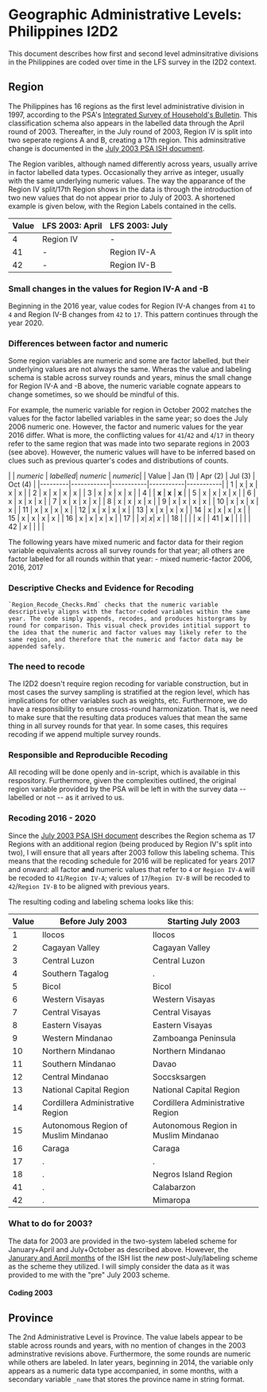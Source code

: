 # Geographic Administrative Levels: Philippines I2D2
This document describes how first and second level adminsitrative divisions in the Philippines are coded over time in the LFS survey in the I2D2 context.

## Region
The Philippines has 16 regions as the first level administrative division in 1997, according to the PSA's [Integrated Survey of Household's Bulletin](https://psa.gov.ph/sites/default/files/ISHB_series%20no.%2089_Labor%20Force_January%201997.pdf). This classification schema also appears in the labelled data through the April round of 2003. Thereafter, in the July round of 2003, Region IV is split into two seperate regions A and B, creating a 17th region. This adminsitrative change is documented in the [July 2003 PSA ISH document](https://psa.gov.ph/sites/default/files/ISHB_series%20no.%20117_Labor%20Force_July%202003%20.pdf).

The Region varibles, although named differently across years, usually arrive in factor labelled data types. Occasionally they arrive as integer, usually with the same underlying numeric values. The way the apparance of the Region IV split/17th Region shows in the data is through the introduction of two new values that do not appear prior to July of 2003. A shortened example is given below, with the Region Labels contained in the cells.



| Value               |   LFS 2003: April | LFS 2003: July |
|---------|-----------------------|----------------------|
| 4  |    Region IV   |			- |
| 41 |   -   | Region IV-A |
| 42 | - | Region IV-B |

### Small changes in the values for Region IV-A and -B
Beginning in the 2016 year, value codes for Region IV-A changes from `41` to `4` and Region IV-B changes from `42` to `17`. This pattern continues through the year 2020.


### Differences between factor and numeric

Some region variables are numeric and some are factor labelled, but their underlying values are not always the same. Wheras the value and labeling schema is stable across survey rounds and years, minus the small change for Region IV-A and -B above, the numeric variable cognate appears to change sometimes, so we should be mindful of this.

For example, the numeric variable for region in October 2002 matches the values for the factor labelled variables in the same year; so does the July 2006 numeric one. However, the factor and numeric values for the year 2016 differ. What is more, the conflicting values for `41`/`42` and `4`/`17` in theory refer to the same region that was made into two separate regions in 2003 (see above). However, the numeric values will have to be inferred based on clues such as previous quarter's codes and distributions of counts.

|          | *numeric* | *labelled*| *numeric* | *numeric*|
| Value    |   Jan (1) | Apr (2) | Jul (3) | Oct (4) |
|---------|------------|-----------|-----------|-----------|
| 1  | x	| x	| x	| x	|
| 2	 | x	| x	| x	| x	|
| 3  | x	| x	| x	| x	|
| 4	 |  	| **x**	| **x**	| **x**	|
| 5  | x	| x	| x	| x	|
| 6	 | x	| x	| x	| x	|
| 7  | x	| x	| x	| x	|
| 8	 | x	| x	| x	| x	|
| 9  | x	| x	| x	| x	|
| 10 | x	| x	| x	| x	|
| 11 | x	| x	| x	| x	|
| 12 | x	| x	| x	| x	|
| 13 | x	| x	| x	| x	|
| 14 | x	| x	| x	| x	|
| 15 | x	| x	| x	| x	|
| 16 | x	| x	| x	| x	|
| 17 |  	| *x*| *x*| *x*	|
| 18 |  	| 	|  	| x	|
| 41 | **x**	|  	|  	|  	|
| 42 | *x*	|  	|  	|  	|


The following years have mixed numeric and factor data for their region variable equivalents across all survey rounds for that year; all others are factor labeled for all rounds within that year:
	- mixed numeric-factor 2006, 2016, 2017

### Descriptive Checks and Evidence for Recoding
	`Region_Recode_Checks.Rmd` checks that the numeric variable descriptively aligns with the factor-coded variables within the same year. The code simply appends, recodes, and produces historgrams by round for comparison. This visual check provides intitial support to the idea that the numeric and factor values may likely refer to the same region, and therefore that the numeric and factor data may be appended safely.

### The need to recode
The I2D2 doesn't require region recoding for variable construction, but in most cases the survey sampling is stratified at the region level, which has implications for other variables such as weights, etc. Furthermore, we do have a responsibility to ensure cross-round harmonization. That is, we need to make sure that the resulting data produces values that mean the same thing in all survey rounds for that year. In some cases, this requires recoding if we append multiple survey rounds.

### Responsible and Reproducible Recoding
All recoding will be done openly and in-script, which is available in this respository. Furthermore, given the complexities outlined, the original region variable provided by the PSA will be left in with the survey data -- labelled or not -- as it arrived to us.

### Recoding 2016 - 2020
Since the [July 2003 PSA ISH document](https://psa.gov.ph/sites/default/files/ISHB_series%20no.%20117_Labor%20Force_July%202003%20.pdf) describes the Region schema as 17 Regions with an additional region (being produced by Region IV's split into two), I will ensure that all years after 2003 follow this labeling schema. This means that the recoding schedule for 2016 will be replicated for years 2017 and onward: all factor **and** numeric values that refer to `4` or `Region IV-A` will be recoded to `41`/`Region IV-A`; values of `17`/`Region IV-B` will be recoded to `42`/`Region IV-B` to be aligned with previous years.

The resulting coding and labeling schema looks like this:

| Value    |   Before July 2003 | Starting July 2003 |
|---------|----------------------------|------------------------------|
| 1  | Ilocos	| Ilocos	|
| 2	 | Cagayan Valley	| Cagayan Valley	|
| 3  | Central Luzon	| Central Luzon	|
| 4	 | Southern Tagalog 	| .	|
| 5  | Bicol	| Bicol	|
| 6	 | Western Visayas	| Western Visayas	|
| 7  | Central Visayas	| Central Visayas	|
| 8	 | Eastern Visayas	| Eastern Visayas	|
| 9  | Western Mindanao	| Zamboanga Peninsula	|
| 10 | Northern Mindanao	| Northern Mindanao	|
| 11 | Southern Mindanao	| Davao	|
| 12 | Central Mindanao	| Soccsksargen	|
| 13 | National Capital Region	| National Capital Region	|
| 14 | Cordillera Administrative Region	| Cordillera Administrative Region	|
| 15 | Autonomous Region of Muslim Mindanao	| Autonomous Region in Muslim Mindanao	|
| 16 | Caraga	| Caraga	|
| 17 |  .	| .|
| 18 |  .	| 	Negros Island Region|
| 41 | .|  Calabarzon	|
| 42 | .	|  Mimaropa	|

### What to do for 2003?
The data for 2003 are provided in the two-system labeled scheme for January+April and July+October as described above. However, the [Janurary and April months](https://psa.gov.ph/node/33231/33231/33231/33231/33231?combine=2003) of the ISH list the *new* post-July/labeling scheme as the scheme they utilized. I will simply consider the data as it was provided to me with the "pre" July 2003 scheme.

#### Coding 2003


## Province
The 2nd Administrative Level is Province. The value labels appear to be stable across rounds and years, with no mention of changes in the 2003 adminstrative revisions above. Furthermore, the some rounds are numeric while others are labeled. In later years, beginning in 2014, the variable only appears as a numeric data type accompanied, in some months, with a secondary variable `_name` that stores the province name in string format.
